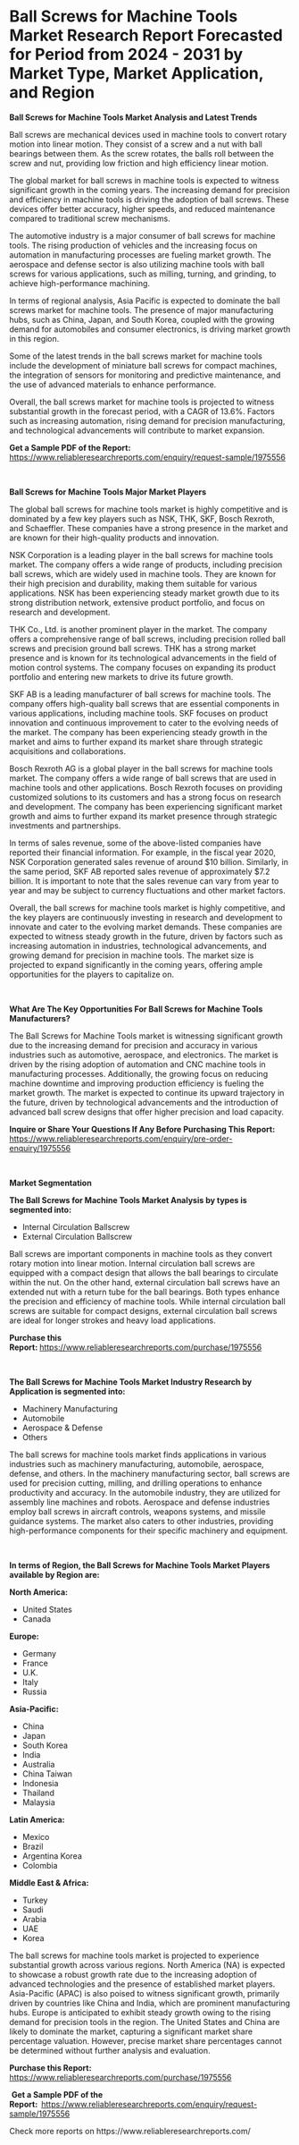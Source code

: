 <p><h1>Ball Screws for Machine Tools Market Research Report Forecasted for Period from 2024 -  2031 by Market Type, Market Application, and Region</h1></p><p><strong>Ball Screws for Machine Tools Market Analysis and Latest Trends</strong></p>
<p><p>Ball screws are mechanical devices used in machine tools to convert rotary motion into linear motion. They consist of a screw and a nut with ball bearings between them. As the screw rotates, the balls roll between the screw and nut, providing low friction and high efficiency linear motion.</p><p>The global market for ball screws in machine tools is expected to witness significant growth in the coming years. The increasing demand for precision and efficiency in machine tools is driving the adoption of ball screws. These devices offer better accuracy, higher speeds, and reduced maintenance compared to traditional screw mechanisms.</p><p>The automotive industry is a major consumer of ball screws for machine tools. The rising production of vehicles and the increasing focus on automation in manufacturing processes are fueling market growth. The aerospace and defense sector is also utilizing machine tools with ball screws for various applications, such as milling, turning, and grinding, to achieve high-performance machining.</p><p>In terms of regional analysis, Asia Pacific is expected to dominate the ball screws market for machine tools. The presence of major manufacturing hubs, such as China, Japan, and South Korea, coupled with the growing demand for automobiles and consumer electronics, is driving market growth in this region.</p><p>Some of the latest trends in the ball screws market for machine tools include the development of miniature ball screws for compact machines, the integration of sensors for monitoring and predictive maintenance, and the use of advanced materials to enhance performance.</p><p>Overall, the ball screws market for machine tools is projected to witness substantial growth in the forecast period, with a CAGR of 13.6%. Factors such as increasing automation, rising demand for precision manufacturing, and technological advancements will contribute to market expansion.</p></p>
<p><strong>Get a Sample PDF of the Report:&nbsp;</strong> <a href="https://www.reliableresearchreports.com/enquiry/request-sample/1975556">https://www.reliableresearchreports.com/enquiry/request-sample/1975556</a></p>
<p>&nbsp;</p>
<p><strong>Ball Screws for Machine Tools Major Market Players</strong></p>
<p><p>The global ball screws for machine tools market is highly competitive and is dominated by a few key players such as NSK, THK, SKF, Bosch Rexroth, and Schaeffler. These companies have a strong presence in the market and are known for their high-quality products and innovation.</p><p>NSK Corporation is a leading player in the ball screws for machine tools market. The company offers a wide range of products, including precision ball screws, which are widely used in machine tools. They are known for their high precision and durability, making them suitable for various applications. NSK has been experiencing steady market growth due to its strong distribution network, extensive product portfolio, and focus on research and development.</p><p>THK Co., Ltd. is another prominent player in the market. The company offers a comprehensive range of ball screws, including precision rolled ball screws and precision ground ball screws. THK has a strong market presence and is known for its technological advancements in the field of motion control systems. The company focuses on expanding its product portfolio and entering new markets to drive its future growth.</p><p>SKF AB is a leading manufacturer of ball screws for machine tools. The company offers high-quality ball screws that are essential components in various applications, including machine tools. SKF focuses on product innovation and continuous improvement to cater to the evolving needs of the market. The company has been experiencing steady growth in the market and aims to further expand its market share through strategic acquisitions and collaborations.</p><p>Bosch Rexroth AG is a global player in the ball screws for machine tools market. The company offers a wide range of ball screws that are used in machine tools and other applications. Bosch Rexroth focuses on providing customized solutions to its customers and has a strong focus on research and development. The company has been experiencing significant market growth and aims to further expand its market presence through strategic investments and partnerships.</p><p>In terms of sales revenue, some of the above-listed companies have reported their financial information. For example, in the fiscal year 2020, NSK Corporation generated sales revenue of around $10 billion. Similarly, in the same period, SKF AB reported sales revenue of approximately $7.2 billion. It is important to note that the sales revenue can vary from year to year and may be subject to currency fluctuations and other market factors.</p><p>Overall, the ball screws for machine tools market is highly competitive, and the key players are continuously investing in research and development to innovate and cater to the evolving market demands. These companies are expected to witness steady growth in the future, driven by factors such as increasing automation in industries, technological advancements, and growing demand for precision in machine tools. The market size is projected to expand significantly in the coming years, offering ample opportunities for the players to capitalize on.</p></p>
<p>&nbsp;</p>
<p><strong>What Are The Key Opportunities For Ball Screws for Machine Tools Manufacturers?</strong></p>
<p><p>The Ball Screws for Machine Tools market is witnessing significant growth due to the increasing demand for precision and accuracy in various industries such as automotive, aerospace, and electronics. The market is driven by the rising adoption of automation and CNC machine tools in manufacturing processes. Additionally, the growing focus on reducing machine downtime and improving production efficiency is fueling the market growth. The market is expected to continue its upward trajectory in the future, driven by technological advancements and the introduction of advanced ball screw designs that offer higher precision and load capacity.</p></p>
<p><strong>Inquire or Share Your Questions If Any Before Purchasing This Report:</strong> <a href="https://www.reliableresearchreports.com/enquiry/pre-order-enquiry/1975556">https://www.reliableresearchreports.com/enquiry/pre-order-enquiry/1975556</a></p>
<p>&nbsp;</p>
<p><strong>Market Segmentation</strong></p>
<p><strong>The Ball Screws for Machine Tools Market Analysis by types is segmented into:</strong></p>
<p><ul><li>Internal Circulation Ballscrew</li><li>External Circulation Ballscrew</li></ul></p>
<p><p>Ball screws are important components in machine tools as they convert rotary motion into linear motion. Internal circulation ball screws are equipped with a compact design that allows the ball bearings to circulate within the nut. On the other hand, external circulation ball screws have an extended nut with a return tube for the ball bearings. Both types enhance the precision and efficiency of machine tools. While internal circulation ball screws are suitable for compact designs, external circulation ball screws are ideal for longer strokes and heavy load applications.</p></p>
<p><strong>Purchase this Report:&nbsp;</strong><a href="https://www.reliableresearchreports.com/purchase/1975556">https://www.reliableresearchreports.com/purchase/1975556</a></p>
<p>&nbsp;</p>
<p><strong>The Ball Screws for Machine Tools Market Industry Research by Application is segmented into:</strong></p>
<p><ul><li>Machinery Manufacturing</li><li>Automobile</li><li>Aerospace & Defense</li><li>Others</li></ul></p>
<p><p>The ball screws for machine tools market finds applications in various industries such as machinery manufacturing, automobile, aerospace, defense, and others. In the machinery manufacturing sector, ball screws are used for precision cutting, milling, and drilling operations to enhance productivity and accuracy. In the automobile industry, they are utilized for assembly line machines and robots. Aerospace and defense industries employ ball screws in aircraft controls, weapons systems, and missile guidance systems. The market also caters to other industries, providing high-performance components for their specific machinery and equipment.</p></p>
<p>&nbsp;</p>
<p><strong>In terms of Region, the Ball Screws for Machine Tools Market Players available by Region are:</strong></p>
<p>
    <p> <strong> North America: </strong>
        <ul>
            <li>United States</li>
            <li>Canada</li>
        </ul>
        </p> 
    <p> <strong> Europe: </strong>
        <ul>
            <li>Germany</li>
            <li>France</li>
            <li>U.K.</li>
            <li>Italy</li>
            <li>Russia</li>
        </ul>
        </p> 
    <p> <strong> Asia-Pacific: </strong>
        <ul>
            <li>China</li>
            <li>Japan</li>
            <li>South Korea</li>
            <li>India</li>
            <li>Australia</li>
            <li>China Taiwan</li>
            <li>Indonesia</li>
            <li>Thailand</li>
            <li>Malaysia</li>
        </ul>
        </p> 
    <p> <strong> Latin America: </strong>
        <ul>
            <li>Mexico</li>
            <li>Brazil</li>
            <li>Argentina Korea</li>
            <li>Colombia</li>
        </ul>
        </p> 
    <p> <strong> Middle East & Africa: </strong>
        <ul>
            <li>Turkey</li>
            <li>Saudi</li>
            <li>Arabia</li>
            <li>UAE</li>
            <li>Korea</li>
        </ul>
    </p>
    </p>
<p><p>The ball screws for machine tools market is projected to experience substantial growth across various regions. North America (NA) is expected to showcase a robust growth rate due to the increasing adoption of advanced technologies and the presence of established market players. Asia-Pacific (APAC) is also poised to witness significant growth, primarily driven by countries like China and India, which are prominent manufacturing hubs. Europe is anticipated to exhibit steady growth owing to the rising demand for precision tools in the region. The United States and China are likely to dominate the market, capturing a significant market share percentage valuation. However, precise market share percentages cannot be determined without further analysis and evaluation.</p></p>
<p><strong>Purchase this Report: </strong><a href="https://www.reliableresearchreports.com/purchase/1975556">https://www.reliableresearchreports.com/purchase/1975556</a></p>
<p>&nbsp;<strong>Get a Sample PDF of the Report:&nbsp;&nbsp;</strong><a href="https://www.reliableresearchreports.com/enquiry/request-sample/1975556">https://www.reliableresearchreports.com/enquiry/request-sample/1975556</a></p>
<p><strong></strong></p>
<p>Check more reports on https://www.reliableresearchreports.com/</p>